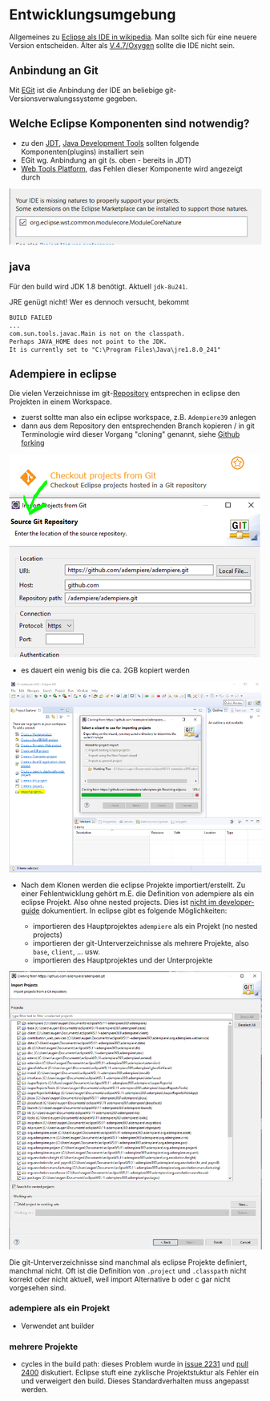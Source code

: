 # Entwicklungsumgebung

Allgemeines zu [Eclipse als IDE in wikipedia](https://de.wikipedia.org/wiki/Eclipse_%28IDE%29). Man sollte sich für eine neuere Version entscheiden. Älter als [V.4.7/Oxygen](https://de.wikipedia.org/wiki/Eclipse_%28IDE%29#Versionen) sollte die IDE nicht sein.

## Anbindung an Git

Mit [EGit](http://eclipse.org/egit) ist die Anbindung der IDE an beliebige git-Versionsverwalungssysteme gegeben.

## Welche Eclipse Komponenten sind notwendig?

- zu den [JDT](https://www.eclipse.org/jdt/), [Java Development Tools](https://de.wikipedia.org/wiki/Java_Development_Tools) sollten folgende Komponenten(plugins) installiert sein
- EGit wg. Anbindung an git (s. oben - bereits in JDT)
- [Web Tools Platform](https://www.eclipse.org/webtools/), das Fehlen dieser Komponente wird angezeigt durch

![](../images/eclipse-wst.PNG)

## java

Für den build wird JDK 1.8 benötigt. Aktuell ``jdk-8u241``. 

JRE genügt nicht! Wer es dennoch versucht, bekommt

```
BUILD FAILED
...
com.sun.tools.javac.Main is not on the classpath.
Perhaps JAVA_HOME does not point to the JDK.
It is currently set to "C:\Program Files\Java\jre1.8.0_241"
```

## Adempiere in eclipse

Die vielen Verzeichnisse im git-[Repository](https://de.wikipedia.org/wiki/Repository) entsprechen in eclipse den Projekten in einem Workspace.

* zuerst soltte man also ein eclipse workspace, z.B. ``Adempiere39`` anlegen
* dann aus dem Repository den entsprechenden Branch kopieren / in git Terminologie wird dieser Vorgang "cloning" genannt, siehe [Github forking](ide.md#forking)

![](../.gitbook/assets/CheckoutAdempiereFromGitInEclipse.png)

* es dauert ein wenig bis die ca. 2GB kopiert werden

![](../.gitbook/assets/CloningAdempiereFromGithubIntoNewEclipseWorkspace.PNG)

* Nach dem Klonen werden die eclipse Projekte importiert/erstellt. Zu einer Fehlentwicklung gehört m.E. die Definition von adempiere als ein eclipse Projekt. Also ohne nested projects. Dies ist [nicht im developer-guide](https://adempiere.gitbook.io/docs/v/develop/developer-guide) dokumentiert. In eclipse gibt es folgende Möglichkeiten:

  * importieren des Hauptprojektes ``adempiere`` als ein Projekt (no nested projects)
  * importieren der git-Unterverzeichnisse als mehrere Projekte, also  ``base``, ``client``, ... usw.
  * importieren des Hauptprojektes und der Unterprojekte

![](../.gitbook/assets/ImportAdempiereProjectsFromGit.PNG)

Die git-Unterverzeichnisse sind manchmal als eclipse Projekte definiert, manchmal nicht. Oft ist die Definition von ``.project`` und ``.classpath`` nicht korrekt oder nicht aktuell, weil import Alternative b oder c gar nicht vorgesehen sind. 

### adempiere als ein Projekt

- Verwendet ant builder

### mehrere Projekte

- cycles in the build path: dieses Problem wurde in [issue 2231](https://github.com/adempiere/adempiere/issues/2231) und [pull 2400](https://github.com/adempiere/adempiere/pull/2400) diskutiert. Eclipse stuft eine zyklische Projektstuktur als Fehler ein und verweigert den build. Dieses Standardverhalten muss angepasst werden. 

